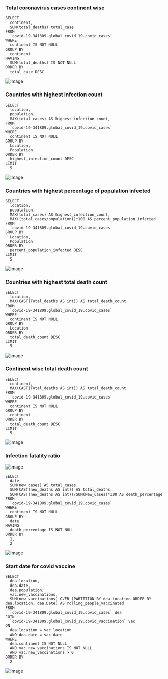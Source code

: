 ###  Total coronavirus cases continent wise
```
SELECT
  continent,
  SUM(total_deaths) total_case
FROM
  `covid-19-341809.global_covid_19.covid_cases`
WHERE
  continent IS NOT NULL
GROUP BY
  continent
HAVING
  SUM(total_deaths) IS NOT NULL
ORDER BY
  total_case DESC
```
![image](https://user-images.githubusercontent.com/92245436/154839261-626c36f3-5dec-4d3a-9bbc-639b1ca8f005.png)

### Countries with highest infection count

```
SELECT
  location,
  population,
  MAX(total_cases) AS highest_infection_count,
FROM
  `covid-19-341809.global_covid_19.covid_cases`
WHERE
  continent IS NOT NULL
GROUP BY
  Location,
  Population
ORDER BY
  highest_infection_count DESC
LIMIT
  5
```
![image](https://user-images.githubusercontent.com/92245436/154840401-bbc2263c-14c6-4eef-b7a5-24261abe0dfa.png)


### Countries with highest percentage of population infected
```
SELECT
  location,
  population,
  MAX(total_cases) AS highest_infection_count,
  MAX((total_cases/population))*100 AS percent_population_infected
FROM
  `covid-19-341809.global_covid_19.covid_cases`
GROUP BY
  Location,
  Population
ORDER BY
  percent_population_infected DESC
LIMIT
  5
```
![image](https://user-images.githubusercontent.com/92245436/154840237-21d5fbec-78f0-420f-8514-9915aef15fe8.png)

### Countries with highest total death count

```
SELECT
  location,
  MAX(CAST(Total_deaths AS int)) AS total_death_count
FROM
  `covid-19-341809.global_covid_19.covid_cases`
WHERE
  continent IS NOT NULL
GROUP BY
  Location
ORDER BY
  total_death_count DESC
LIMIT
  5
```
![image](https://user-images.githubusercontent.com/92245436/154840520-c536f8ca-c7fb-4136-99c1-0aaf7205bc24.png)

### Continent wise total death count
```
SELECT
  continent,
  MAX(CAST(Total_deaths AS int)) AS total_death_count
FROM
  `covid-19-341809.global_covid_19.covid_cases`
WHERE
  continent IS NOT NULL
GROUP BY
  continent
ORDER BY
  total_death_count DESC
LIMIT
  5
```
![image](https://user-images.githubusercontent.com/92245436/154840666-eb1ad418-a84f-473f-977c-a8d0b3ccbe75.png)

### Infection fatality ratio
![image](https://user-images.githubusercontent.com/92245436/155381411-b0ac3aa7-8c83-4ce3-86b7-9a2f8c0e0d8f.png)

```
SELECT
  date,
  SUM(new_cases) AS total_cases,
  SUM(CAST(new_deaths AS int)) AS total_deaths,
  SUM(CAST(new_deaths AS int))/SUM(New_Cases)*100 AS death_percentage
FROM
  `covid-19-341809.global_covid_19.covid_cases`
WHERE
  continent IS NOT NULL
GROUP BY
  date
HAVING
  death_percentage IS NOT NULL
ORDER BY
  1,
  2
```
![image](https://user-images.githubusercontent.com/92245436/155293997-288cd4a7-7866-4397-9832-7a1c76c74bcf.png)

### Start date for covid vaccine 
```
SELECT
  dea.location,
  dea.date,
  dea.population,
  vac.new_vaccinations,
  SUM(new_vaccinations) OVER (PARTITION BY dea.Location ORDER BY dea.location, dea.Date) AS rolling_people_vaccinated
FROM
  `covid-19-341809.global_covid_19.covid_cases` dea
JOIN
  `covid-19-341809.global_covid_19.covid_vaccination` vac
ON
  dea.location = vac.location
  AND dea.date = vac.date
WHERE
  dea.continent IS NOT NULL
  AND vac.new_vaccinations IS NOT NULL
  AND vac.new_vaccinations > 0
ORDER BY
  2
```
![image](https://user-images.githubusercontent.com/92245436/155462107-4111af96-778c-44bf-b0dc-2a1f7f602a45.png)
